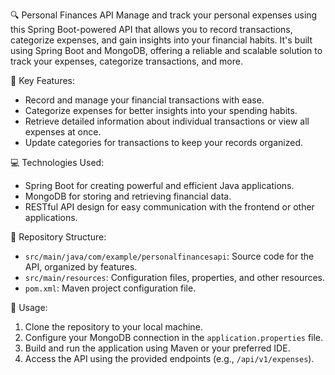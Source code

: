 🔍 Personal Finances API
Manage and track your personal expenses using this Spring Boot-powered API that allows you to record transactions, categorize expenses, and gain insights into your financial habits.
It's built using Spring Boot and MongoDB, offering a reliable and scalable solution to track your expenses, categorize transactions, and more.

🚀 Key Features:

- Record and manage your financial transactions with ease.
- Categorize expenses for better insights into your spending habits.
- Retrieve detailed information about individual transactions or view all expenses at once.
- Update categories for transactions to keep your records organized.

💻 Technologies Used:

- Spring Boot for creating powerful and efficient Java applications.
- MongoDB for storing and retrieving financial data.
- RESTful API design for easy communication with the frontend or other applications.

📁 Repository Structure:

- `src/main/java/com/example/personalfinancesapi`: Source code for the API, organized by features.
- `src/main/resources`: Configuration files, properties, and other resources.
- `pom.xml`: Maven project configuration file.

🔗 Usage:

1. Clone the repository to your local machine.
2. Configure your MongoDB connection in the `application.properties` file.
3. Build and run the application using Maven or your preferred IDE.
4. Access the API using the provided endpoints (e.g., `/api/v1/expenses`).
